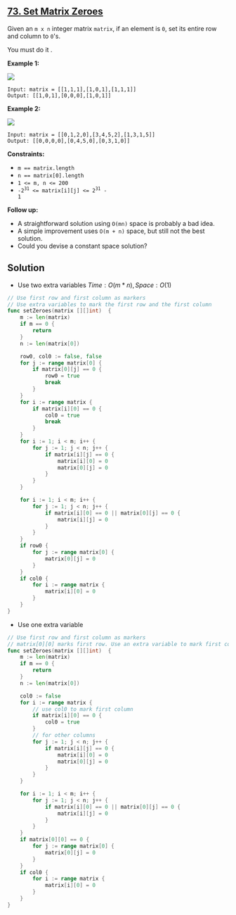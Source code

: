 ## [73. Set Matrix Zeroes](https://leetcode.com/problems/set-matrix-zeroes/)


Given an `m x n` integer matrix `matrix`, if an element is `0`, set its entire row and column to `0`'s.

You must do it .

**Example 1:**

![](https://assets.leetcode.com/uploads/2020/08/17/mat1.jpg)

```
Input: matrix = [[1,1,1],[1,0,1],[1,1,1]]
Output: [[1,0,1],[0,0,0],[1,0,1]]
```

**Example 2:**

![](https://assets.leetcode.com/uploads/2020/08/17/mat2.jpg)

```
Input: matrix = [[0,1,2,0],[3,4,5,2],[1,3,1,5]]
Output: [[0,0,0,0],[0,4,5,0],[0,3,1,0]]
```

**Constraints:**

*   `m == matrix.length`
*   `n == matrix[0].length`
*   `1 <= m, n <= 200`
*   <code>-2<sup>31</sup> <= matrix[i][j] <= 2<sup>31</sup> - 1</code>

**Follow up:**

*   A straightforward solution using `O(mn)` space is probably a bad idea.
*   A simple improvement uses `O(m + n)` space, but still not the best solution.
*   Could you devise a constant space solution?



## Solution

- Use two extra variables	$Time: O(m*n), Space: O(1)$ 

```go
// Use first row and first column as markers
// Use extra variables to mark the first row and the first column
func setZeroes(matrix [][]int)  {
    m := len(matrix)
    if m == 0 {
        return
    }
    n := len(matrix[0])

    row0, col0 := false, false
    for j := range matrix[0] {
        if matrix[0][j] == 0 {
            row0 = true
            break
        }
    }
    for i := range matrix {
        if matrix[i][0] == 0 {
            col0 = true
            break
        }
    }
    for i := 1; i < m; i++ {
        for j := 1; j < n; j++ {
            if matrix[i][j] == 0 {
                matrix[i][0] = 0
                matrix[0][j] = 0
            }
        }
    }

    for i := 1; i < m; i++ {
        for j := 1; j < n; j++ {
            if matrix[i][0] == 0 || matrix[0][j] == 0 {
                matrix[i][j] = 0
            }
        }
    }
    if row0 {
        for j := range matrix[0] {
            matrix[0][j] = 0
        }
    }
    if col0 {
        for i := range matrix {
            matrix[i][0] = 0
        }
    }
}
```

- Use one extra variable

```go
// Use first row and first column as markers
// matrix[0][0] marks first row. Use an extra variable to mark first column
func setZeroes(matrix [][]int)  {
	m := len(matrix)
	if m == 0 {
		return
	}
	n := len(matrix[0])

	col0 := false
	for i := range matrix {
		// use col0 to mark first column
		if matrix[i][0] == 0 {
			col0 = true
		}
		// for other columns
		for j := 1; j < n; j++ {
			if matrix[i][j] == 0 {
				matrix[i][0] = 0
				matrix[0][j] = 0
			}
		}
	}

	for i := 1; i < m; i++ {
		for j := 1; j < n; j++ {
			if matrix[i][0] == 0 || matrix[0][j] == 0 {
				matrix[i][j] = 0
			}
		}
	}
	if matrix[0][0] == 0 {
        for j := range matrix[0] {
            matrix[0][j] = 0
        }
    }
    if col0 {
        for i := range matrix {
            matrix[i][0] = 0
        }
    }
}
```

